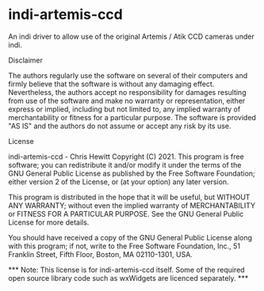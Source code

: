 # indi-artemis-ccd

An indi driver to allow use of the original Artemis / Atik CCD cameras under indi. 

Disclaimer

The authors regularly use the software on several of their computers and firmly believe that the software is without any damaging effect. Nevertheless, the authors accept no responsibility for damages resulting from use of the software and make no warranty or representation, either express or implied, including but not limited to, any implied warranty of merchantability or fitness for a particular purpose. The software is provided "AS IS" and the authors do not assume or accept any risk by its use.

License

indi-artemis-ccd - Chris Hewitt Copyright (C) 2021.
This program is free software; you can redistribute it and/or modify it under the terms of the GNU General Public License as published by the Free Software Foundation; either version 2 of the License, or (at your option) any later version.

This program is distributed in the hope that it will be useful, but WITHOUT ANY WARRANTY; without even the implied warranty of MERCHANTABILITY or FITNESS FOR A PARTICULAR PURPOSE. See the GNU General Public License for more details.

You should have received a copy of the GNU General Public License along with this program; if not, write to the Free Software Foundation, Inc., 51 Franklin Street, Fifth Floor, Boston, MA 02110-1301, USA.

*** Note: This license is for indi-artemis-ccd itself. Some of the required open source library code such as wxWidgets are licenced separately. ***
